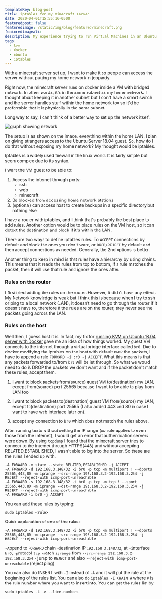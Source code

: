 ```yaml
---
templateKey: blog-post
title: iptables for my minecraft server
date: 2020-04-01T15:55:16-0500
featuredpost: false
featuredimage: /static/img/blog/featured/minecraft.png
featuredimagealt:
description: My experience trying to run Virtual Machines in an Ubuntu 18.04 host with Docker.
tags:
  - kvm
  - docker
  - ubuntu
  - iptables
---
```

With a minecraft server set up, I want to make it so people can access the server without putting my home network in jeopardy.

Right now, the minecraft server runs on docker inside a VM with bridged network. In other words, it's in the same subnet as my home network. I thought about keeping it in another subnet but I don't have a smart switch and the server handles stuff within the home network too so it'd be preferrable that it is physically in the same subnet.

Long way to say, I can't think of a better way to set up the network itself.

![graph showing network](/static/img/blog/network-minecraft.png)

The setup is as shown on the image, everything within the home LAN. I plan on giving strangers access to the Ubuntu Server 18.04 guest. So, how do I do that without exposing my home network? My thought would be iptables.

Iptables is a widely used firewall in the linux world. It is fairly simple but seem complex due to its syntax.

I want the VM guest to be able to:

1. Access the internet through ports:
    - ssh
    - web
    - minecraft
2. Be blocked from accessing home network stations
3. (optional) can access host to create backups in a specific directory but nothing else

I have a router with iptables, and I think that's probably the best place to add rules. Another option would be to place rules on the VM host, so it can detect the destination and block if it's within the LAN.

There are two ways to define iptables rules. To `ACCEPT` connections by default and block the ones you don't want, or `DROP/REJECT` by default and then accept connections as needed. Generally, the 2nd options is better.

Another thing to keep in mind is that rules have a hierarchy by using chains. This means that it reads the rules from top to bottom, if a rule matches the packet, then it will use that rule and ignore the ones after.

### Rules on the router
I first tried adding the rules on the router. However, it didn't have any effect. My Network knowledge is weak but I think this is because when I try to ssh or ping to a local network (LAN), it doesn't need to go through the router if it doesn't have to, therefore if the rules are on the router, they never see the packets going across the LAN.

### Rules on the host

Well then, I guess host it is. In fact, my fix for [running KVM on Ubuntu 18.04 server with Docker](/blog/2020-03-18_kvm_docker/) gave me an idea of how things worked. My guest VM connects to the internet through a virtual bridge interface called `br0`. Due to docker modifying the iptables on the host with default `DROP` the packets, I have to append a rule `FORWARD -i br0 -j ACCEPT`. What this means is that any packets forwarded to/from `br0` will be let through. So what we would need to do is DROP the packets we don't want and if the packet don't match these rules, accept them.

1. I want to block packets from(source) guest VM to(destination) my LAN, except from(source) port 25565 because I want to be able to play from LAN too.

2. I want to block packets to(destination) guest VM from(source) my LAN, except to(destination) port 25565 (I also added 443 and 80 in case I want to have web interface later on).

3. accept any connection to `br0` which does not match the rules above.

After running tests without setting the IP range (so rule applies to even those from the internet), I would get an error that authentication servers were down. By using `tcpdump` I found that the minecraft server tries to connect to the internet through HTTPS(443) and without accepting RELATED,ESTABLISHED, I wasn't able to log into the server. So these are the rules I ended up with.

```
-A FORWARD -m state --state RELATED,ESTABLISHED -j ACCEPT
-A FORWARD -d 192.168.3.148/32 -i br0 -p tcp -m multiport ! --dports 25565,443,80 -m iprange --src-range 192.168.3.2-192.168.3.254 -j REJECT --reject-with icmp-port-unreachable
-A FORWARD -s 192.168.3.148/32 -i br0 -p tcp -m tcp ! --sport 25565,443,80 -m iprange --dst-range 192.168.3.2-192.168.3.254 -j REJECT --reject-with icmp-port-unreachable
-A FORWARD -i br0 -j ACCEPT
```

You can add these rules by typing:

```bash{promptUser: user}{promptHost: localhost}
sudo iptables <rule>
```

Quick explanation of one of the rules:

`-A FORWARD -d 192.168.3.148/32 -i br0 -p tcp -m multiport ! --dports 25565,443,80 -m iprange --src-range 192.168.3.2-192.168.3.254 -j REJECT --reject-with icmp-port-unreachable`

`-A`ppend to `FORWARD` chain `-d`estination IP `192.168.3.148/32`, at `-i`nterface `br0`, `-p`rotocol `tcp` `-m`atch `iprange`  from `--src-range 192.168.3.2-192.168.3.254` `-j`ump to `REJECT` and also `--reject-with icmp-port-unreachable` (reject ping)

You can also do INSERT with `-I` instead of `-A` and it will put the rule at the beginning of the rules list. You can also do `iptables -I CHAIN #` where `#` is the rule number where you want to insert into. You can get the rules list by
```bash{promptUser: user}{promptHost: localhost}
sudo iptables -L -v --line-numbers
```

